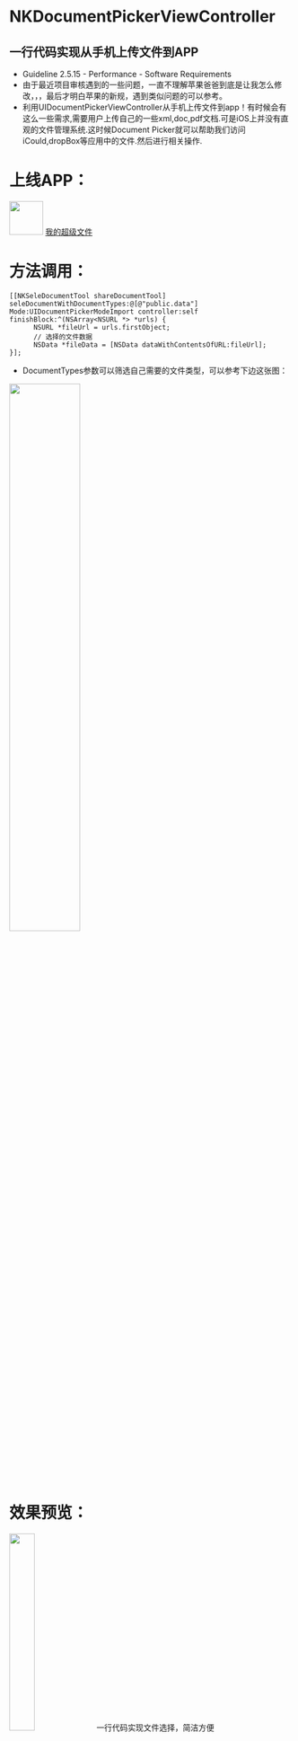 # NKDocumentPickerViewController

## <a id="如何使用ObjectFromJSON"></a>一行代码实现从手机上传文件到APP
* Guideline 2.5.15 - Performance - Software Requirements
* 由于最近项目审核遇到的一些问题，一直不理解苹果爸爸到底是让我怎么修改，，，最后才明白苹果的新规，遇到类似问题的可以参考。
* 利用UIDocumentPickerViewController从手机上传文件到app！有时候会有这么一些需求,需要用户上传自己的一些xml,doc,pdf文档.可是iOS上并没有直观的文件管理系统.这时候Document Picker就可以帮助我们访问iCould,dropBox等应用中的文件.然后进行相关操作.
# 上线APP：
<img src="https://upload-images.jianshu.io/upload_images/1721864-0feb4befb2dddb9f.png?imageMogr2/auto-orient/strip%7CimageView2/2/w/1240" width="60px" height="60px">
<a href="https://itunes.apple.com/cn/app/我的超级文件/id1397704011?mt=8">我的超级文件</a>

# 方法调用：
```objc
[[NKSeleDocumentTool shareDocumentTool] seleDocumentWithDocumentTypes:@[@"public.data"] Mode:UIDocumentPickerModeImport controller:self finishBlock:^(NSArray<NSURL *> *urls) {
      NSURL *fileUrl = urls.firstObject;
      // 选择的文件数据
      NSData *fileData = [NSData dataWithContentsOfURL:fileUrl];
}];
```
* DocumentTypes参数可以筛选自己需要的文件类型，可以参考下边这张图：
<img src="https://developer.apple.com/library/ios/documentation/FileManagement/Conceptual/understanding_utis/art/conformance_hierarchy.gif" width="50%" height="50%">

# 效果预览：
<img src="http://code.cocoachina.com/uploads/attachments/20180627/137322/784b6a2d28361433468d8bfd2adce719.gif" width="30%" height="30%">
一行代码实现文件选择，简洁方便

# 其他：
* 自由开发者交流群：811483008
* <a href="https://www.jianshu.com/p/48f2d016e80e">简书</a>
